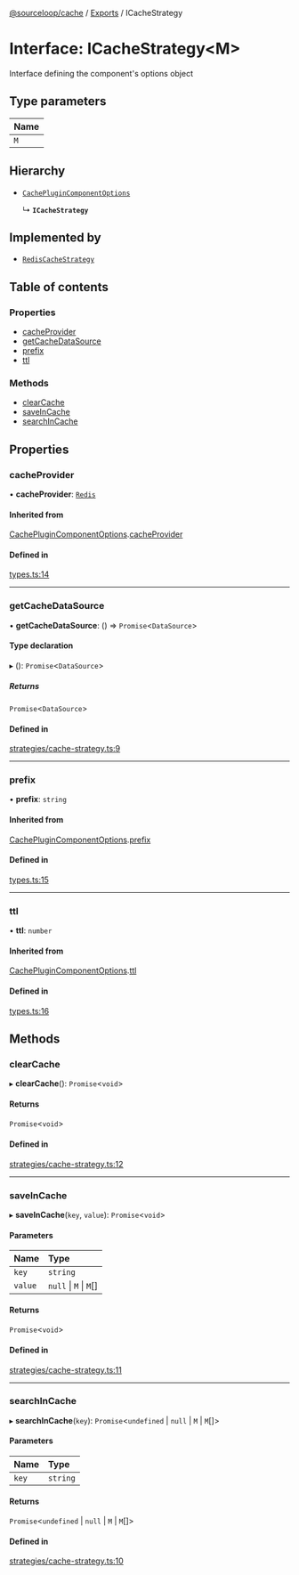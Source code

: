 [@sourceloop/cache](../README.md) / [Exports](../modules.md) / ICacheStrategy

# Interface: ICacheStrategy<M\>

Interface defining the component's options object

## Type parameters

| Name |
| :------ |
| `M` |

## Hierarchy

- [`CachePluginComponentOptions`](CachePluginComponentOptions.md)

  ↳ **`ICacheStrategy`**

## Implemented by

- [`RedisCacheStrategy`](../classes/RedisCacheStrategy.md)

## Table of contents

### Properties

- [cacheProvider](ICacheStrategy.md#cacheprovider)
- [getCacheDataSource](ICacheStrategy.md#getcachedatasource)
- [prefix](ICacheStrategy.md#prefix)
- [ttl](ICacheStrategy.md#ttl)

### Methods

- [clearCache](ICacheStrategy.md#clearcache)
- [saveInCache](ICacheStrategy.md#saveincache)
- [searchInCache](ICacheStrategy.md#searchincache)

## Properties

### cacheProvider

• **cacheProvider**: [`Redis`](../enums/CacheStrategyTypes.md#redis)

#### Inherited from

[CachePluginComponentOptions](CachePluginComponentOptions.md).[cacheProvider](CachePluginComponentOptions.md#cacheprovider)

#### Defined in

[types.ts:14](https://github.com/sourcefuse/loopback4-microservice-catalog/blob/bc2553587/packages/cache/src/types.ts#L14)

___

### getCacheDataSource

• **getCacheDataSource**: () => `Promise`<`DataSource`\>

#### Type declaration

▸ (): `Promise`<`DataSource`\>

##### Returns

`Promise`<`DataSource`\>

#### Defined in

[strategies/cache-strategy.ts:9](https://github.com/sourcefuse/loopback4-microservice-catalog/blob/bc2553587/packages/cache/src/strategies/cache-strategy.ts#L9)

___

### prefix

• **prefix**: `string`

#### Inherited from

[CachePluginComponentOptions](CachePluginComponentOptions.md).[prefix](CachePluginComponentOptions.md#prefix)

#### Defined in

[types.ts:15](https://github.com/sourcefuse/loopback4-microservice-catalog/blob/bc2553587/packages/cache/src/types.ts#L15)

___

### ttl

• **ttl**: `number`

#### Inherited from

[CachePluginComponentOptions](CachePluginComponentOptions.md).[ttl](CachePluginComponentOptions.md#ttl)

#### Defined in

[types.ts:16](https://github.com/sourcefuse/loopback4-microservice-catalog/blob/bc2553587/packages/cache/src/types.ts#L16)

## Methods

### clearCache

▸ **clearCache**(): `Promise`<`void`\>

#### Returns

`Promise`<`void`\>

#### Defined in

[strategies/cache-strategy.ts:12](https://github.com/sourcefuse/loopback4-microservice-catalog/blob/bc2553587/packages/cache/src/strategies/cache-strategy.ts#L12)

___

### saveInCache

▸ **saveInCache**(`key`, `value`): `Promise`<`void`\>

#### Parameters

| Name | Type |
| :------ | :------ |
| `key` | `string` |
| `value` | ``null`` \| `M` \| `M`[] |

#### Returns

`Promise`<`void`\>

#### Defined in

[strategies/cache-strategy.ts:11](https://github.com/sourcefuse/loopback4-microservice-catalog/blob/bc2553587/packages/cache/src/strategies/cache-strategy.ts#L11)

___

### searchInCache

▸ **searchInCache**(`key`): `Promise`<`undefined` \| ``null`` \| `M` \| `M`[]\>

#### Parameters

| Name | Type |
| :------ | :------ |
| `key` | `string` |

#### Returns

`Promise`<`undefined` \| ``null`` \| `M` \| `M`[]\>

#### Defined in

[strategies/cache-strategy.ts:10](https://github.com/sourcefuse/loopback4-microservice-catalog/blob/bc2553587/packages/cache/src/strategies/cache-strategy.ts#L10)
